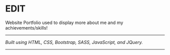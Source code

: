 # EDIT

Website Portfolio used to display more about me and my achievements/skills!

---

*Built using HTML, CSS, Bootstrap, SASS, JavaScript, and JQuery.*

---

